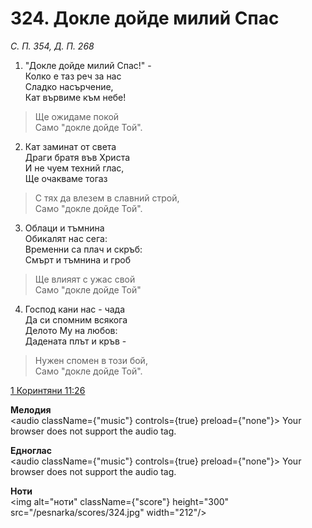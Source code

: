 # 324. Докле дойде милий Спас

_С. П. 354, Д. П. 268_

1. "Докле дойде милий Спас!" -  
Колко е таз реч за нас  
Сладко насърчение,  
Кат вървиме към небе!  

> Ще ожидаме покой  
> Само "докле дойде Той".  

2. Кат заминат от света  
Драги братя във Христа  
И не чуем техний глас,  
Ще очакваме тогаз  

> С тях да влезем в славний строй,  
> Само "докле дойде Той".  

3. Облаци и тъмнина  
Обикалят нас сега:  
Временни са плач и скръб:  
Смърт и тъмнина и гроб  

> Ще влияят с ужас свой  
> Само "докле дойде Той"

4. Господ кани нас - чада  
Да си спомним всякога  
Делото Му на любов:  
Дадената плът и кръв -  

> Нужен спомен в този бой,  
> Само "докле дойде Той".

[1 Коринтяни 11:26](http://biblia.bg/index.php?k=53&g=11&s=26)

**Мелодия**  
<audio className={"music"} controls={true} preload={"none"}>
    <source src="/pesnarka/mp3/324.mp3" type="audio/mpeg"/>
    Your browser does not support the audio tag.
</audio>

**Едноглас**  
<audio className={"music"} controls={true} preload={"none"}>
    <source src="/pesnarka/transp/324.mp3" type="audio/mpeg"/>
    Your browser does not support the audio tag.
</audio>

**Ноти**  
<img alt="ноти" className={"score"} height="300" src="/pesnarka/scores/324.jpg" width="212"/>
